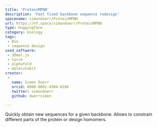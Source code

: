 ```yaml
---
title: 'ProteinMPNN'
description: 'Fast fixed backbone sequence redesign'
spacename: simonduerr/ProteinMPNN
url: https://hf.space/simonduerr/ProteinMPNN
type: huggingface
category: biology
tags:
 - Bio
 - sequence design
used_software:
 - 3Dmol.js
 - torch
 - alphafold
 - moleculekit
creator:
 - 
   name: Simon Duerr
   orcid: 0000-0002-4304-8106
   twitter: simonduerr
   github: duerrsimon
   
---
```


Quickly obtain new sequences for a given backbone. Allows to constrain different parts of the protein or design homomers.